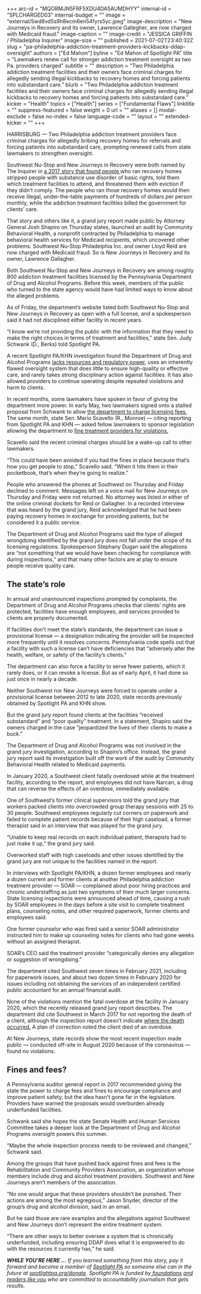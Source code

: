 +++
arc-id = "MQORMJN5FRF5XDU4DA5AUMDHYY"
internal-id = "SPLCHARGED03"
internal-budget = ""
image = "external/5wd8vd5s9h8ecm6en54fyrs5yc.jpeg"
image-description = "New Journeys in Recovery and its owner, Lawrence Gallegher, are now charged with Medicaid fraud."
image-caption = ""
image-credit = "JESSICA GRIFFIN / Philadelphia Inquirer"
image-size = ""
published = 2021-07-02T23:40:32Z
slug = "pa-philadelphia-addiction-treatment-providers-kickbacks-ddap-oversight"
authors = ["Ed Mahon"]
byline = "Ed Mahon of Spotlight PA"
title = "Lawmakers renew call for stronger addiction treatment oversight as two Pa. providers charged"
subtitle = ""
description = "Two Philadelphia addiction treatment facilities and their owners face criminal charges for allegedly sending illegal kickbacks to recovery homes and forcing patients into substandard care."
blurb = "Two Philadelphia addiction treatment facilities and their owners face criminal charges for allegedly sending illegal kickbacks to recovery homes and forcing patients into substandard care."
kicker = "Health"
topics = ["Health"]
series = ["Fundamental Flaws"]
linktitle = ""
suppress-featured = false
weight = 0
url = ""
aliases = []
modal-exclude = false
no-index = false
language-code = ""
layout = ""
extended-kicker = ""
+++

HARRISBURG — Two Philadelphia addiction treatment providers face criminal charges for allegedly bribing  recovery homes for referrals and forcing patients into substandard care, prompting renewed calls from state lawmakers to strengthen oversight.

Southwest Nu-Stop and New Journeys in Recovery were both named by The Inquirer in <a href="https://www.inquirer.com/health/opioid-addiction/inq/pimping-out-drug-addicts-cash-20170601.html-2">a 2017 story that found people </a>who ran recovery homes stripped people with substance use disorder of basic rights, told them which treatment facilities to attend, and threatened them with eviction if they didn’t comply. The people who ran those recovery homes would then receive illegal, under-the-table payments of  hundreds of dollars per person monthly, while the addiction treatment facilities billed the government for clients’ care.

That story and others like it, a grand jury report made public by Attorney General Josh Shapiro on Thursday states, launched an audit by Community Behavioral Health, a nonprofit contracted by Philadelphia to manage behavioral health services for Medicaid recipients, which uncovered other problems. Southwest Nu-Stop Philadelphia Inc. and owner Lloyd Reid are now charged with Medicaid fraud. So is New Journeys in Recovery and its owner, Lawrence Gallagher.

<script src="https://www.spotlightpa.org/embed.js" async></script><div data-spl-embed-version="1" data-spl-src="https://www.spotlightpa.org/embeds/newsletter/"></div>

Both Southwest Nu-Stop and New Journeys in Recovery are among  roughly 800 addiction treatment facilities licensed by the Pennsylvania Department of Drug and Alcohol Programs. Before this week, members of the public who turned to the state agency would have had limited ways to know about the alleged problems.

As of Friday, the department’s website listed both Southwest Nu-Stop and New Journeys in Recovery as open with a full license, and a spokesperson said it had not disciplined either facility in recent years.

“I know we’re not providing the public with the information that they need to make the right choices in terms of treatment and facilities,” state Sen. Judy Schwank (D., Berks) told Spotlight PA.

A recent Spotlight PA/KHN investigation found the Department of Drug and Alcohol Programs <a href="https://www.spotlightpa.org/news/2021/04/pa-addiction-treatment-facilities-investigation-state-oversight-flawed-violations-harm-clients/">lacks resources and regulatory power</a>, uses an inherently flawed oversight system that does little to ensure high-quality or effective care, and rarely takes strong disciplinary action against facilities. It has also allowed providers to continue operating despite repeated violations and harm to clients.

In recent months, some lawmakers have spoken in favor of giving the department more power. In early May, two lawmakers signed onto a stalled proposal from Schwank to allow <a href="https://www.spotlightpa.org/news/2021/05/pa-addiction-treatment-providers-state-fines-fees-support-opposition/">the department to charge licensing fees.</a> The same month, state Sen. Mario Scavello (R., Monroe) — citing reporting from Spotlight PA and KHN — asked fellow lawmakers to sponsor legislation allowing the department to <a href="https://www.legis.state.pa.us/cfdocs/Legis/CSM/showMemoPublic.cfm?chamber=S&SPick=20210&cosponId=35613">fine treatment providers for violations.</a>

Scavello said the recent criminal charges should be a wake-up call to other lawmakers.

“This could have been avoided if you had the fines in place because that’s how you get people to stop,” Scavello said. “When it hits them in their pocketbook, that’s when they’re going to realize.”

People who answered the phones at Southwest on Thursday and Friday declined to comment. Messages left on a voice mail for New Journeys on Thursday and Friday were not returned. No attorney was listed in either of the online criminal dockets for Reid or Gallagher. In a recorded interview that was heard by the grand jury, Reid acknowledged that he had been paying recovery homes in exchange for providing patients, but he considered it a public service.

The Department of Drug and Alcohol Programs said the type of alleged wrongdoing identified by the grand jury does not fall under the scope of its licensing regulations. Spokesperson Stephany Dugan said the allegations are “not something that we would have been checking for compliance with during inspections,” and that many other factors are at play to ensure people receive quality care.

## The state’s role

In annual and unannounced inspections prompted by complaints, the Department of Drug and Alcohol Programs checks that clients’ rights are protected, facilities have enough employees, and services provided to clients are properly documented.

If facilities don’t meet the state’s standards, the department can issue a provisional license — a designation indicating the provider will be inspected more frequently until it resolves concerns. Pennsylvania code spells out that a facility with  such a license can’t have deficiencies that “adversely alter the health, welfare, or safety of the facility’s clients.”

The department can also force a facility to serve fewer patients, which it rarely does, or it can revoke a license. But as of early April, it had done so just once in nearly a decade.

Neither Southwest nor New Journeys were forced to operate under a provisional license between 2012 to late 2020, state records previously obtained by Spotlight PA and KHN show.

But the grand jury report found clients at the facilities “received substandard” and “poor quality” treatment. In a statement, Shapiro said the owners charged in the case “jeopardized the lives of their clients to make a buck.”

The Department of Drug and Alcohol Programs was not involved in the grand jury investigation, according to Shapiro’s office. Instead, the grand jury report said its investigation built off the work of the audit by Community Behavioral Health related to Medicaid payments.

In January 2020, a Southwest client fatally overdosed while at the treatment facility, according to the report, and employees did not have Narcan, a drug that can reverse the effects of an overdose, immediately available.

One of Southwest’s former clinical supervisors told the grand jury that workers packed clients into overcrowded group therapy sessions with 25 to 30 people. Southwest employees regularly cut corners on paperwork and failed to complete patient records because of their high caseload, a former therapist said in an interview that was played for the grand jury.

“Unable to keep real records on each individual patient, therapists had to just make it up,” the grand jury said.

Overworked staff with high caseloads and other issues identified by the grand jury are not unique to the facilities named in the report.

In interviews with Spotlight PA/KHN, a dozen former employees and nearly a dozen current and former clients at another Philadelphia addiction treatment provider — SOAR — complained about poor hiring practices and chronic understaffing as just two symptoms of their much larger concerns. State licensing inspections were announced ahead of time, causing a rush by SOAR employees in the days before a site visit to complete treatment plans, counseling notes, and other required paperwork, former clients and employees said.

One former counselor who was fired said a senior SOAR administrator instructed him to make up counseling notes for clients who had gone weeks without an assigned therapist.

SOAR’s CEO said the treatment provider “categorically denies any allegation or suggestion of wrongdoing.”

The department cited Southwest seven times in February 2021, including for paperwork issues, and about two dozen times in February 2020 for issues including not obtaining the services of an independent certified public accountant for an annual financial audit.

None of the violations mention the fatal overdose at the facility in January 2020, which the recently released grand jury report describes. The department did cite Southwest in March 2017 for not reporting the death of a client, although the inspection report doesn’t indicate <a href="https://sais.health.pa.gov/commonpoc/content/PublicWeb/DASurveyDetails.aspx?facid=PWKT6601&exit_date=03/10/2017&eventid=8HO011">where the death occurred.</a> A plan of correction noted  the client died of an overdose.

At New Journeys, state records show the most recent inspection made public — conducted off-site in August 2020 because of the coronavirus — found no violations.

## Fines and fees?

A Pennsylvania auditor general report in 2017 recommended giving the state the power to charge fees and fines to encourage compliance and improve patient safety, but the idea hasn’t gone far in the legislature. Providers have warned the proposals would overburden already underfunded facilities.

Schwank said she hopes the state Senate Health and Human Services Committee takes a deeper look at the Department of Drug and Alcohol Programs oversight powers this summer.

“Maybe the whole inspection process needs to be reviewed and changed,” Schwank said.

Among the groups that have pushed back against fines and fees is the Rehabilitation and Community Providers Association, an organization whose members include drug and alcohol treatment providers. Southwest and New Journeys aren’t members of the association.

<script src="https://www.spotlightpa.org/embed.js" async></script><div data-spl-embed-version="1" data-spl-src="https://www.spotlightpa.org/embeds/donate/?teaser_text=If%20you%20learned%20something%20from%20this%20report%2C%20pay%20it%20forward%20and%20become%20a%20member%20of%20Spotlight%20PA%20so%20someone%20else%20can%20in%20the%20future."></div>

“No one would argue that these providers shouldn’t be punished. Their actions are among the most egregious,” Jason Snyder, director of the group’s drug and alcohol division, said in an email.

But he said those are rare examples and the allegations against Southwest and New Journeys don’t represent the entire treatment system.

“There are other ways to better oversee a system that is chronically underfunded, including ensuring DDAP does what it is empowered to do with the resources it currently has,” he said.

<i><b>WHILE YOU’RE HERE …</b></i><i> If you learned something from this story, pay it forward and become a member of </i><a href="https://www.spotlightpa.org/"><i>Spotlight PA</i></a><i> so someone else can in the future at </i><a href="http://spotlightpa.org/donate"><i>spotlightpa.org/donate</i></a><i>. Spotlight PA is funded by</i><a href="https://www.spotlightpa.org/support"><i> foundations</i></a><i> </i><a href="https://www.spotlightpa.org/support"><i>and readers like you</i></a><i> who are committed to accountability journalism that gets results.</i>
